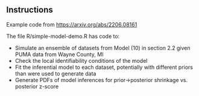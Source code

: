 ## Instructions

Example code from https://arxiv.org/abs/2206.08161

The file R/simple-model-demo.R has code to:
- Simulate an ensemble of datasets from Model (10) in section 2.2 given PUMA data from Wayne County, MI
- Check the local identifiability conditions of the model
- Fit the inferential model to each dataset, potentially with different priors than were used to generate data
- Generate PDFs of model inferences for prior->posterior shrinkage vs. posterior z-score
